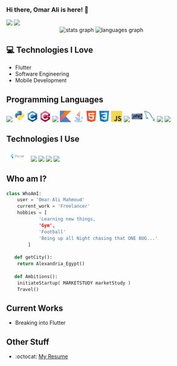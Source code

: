 ### Hi there, Omar Ali is here! 👋

<div align = "left">
<img src = 'https://img.shields.io/badge/-Omar%20Ali-blue?style=flat-square&logo=Linkedin&logoColor=white&link=https://www.linkedin.com/in/omar-alii' height = '30'/>
<img src = 'https://img.shields.io/badge/-omar.ali2332-c14438?style=flat-square&logo=Gmail&logoColor=white&link=mailto:omar.ali2332@gmail.com' height = '30'/>
</div>

<div align = "center">
<img src = "https://githubreadmestats.vercel.app/apiusername=3omar3li&hide_title=true&hide_rank=false&show_icons=true&include_all_commits=true&count_private=true&disable_animations=false&theme=dracula&locale=en&hide_border=false" height = "150" alt = "stats graph"/>
<img src = "https://github-readme-stats.vercel.app/api/top-langs?username=3omar3li&locale=en&hide_title=false&layout=compact&card_width=320&langs_count=5&theme=dracula&hide_border=false" height = "150" alt = "languages graph"/>
</div>

## :computer: Technologies I Love

- Flutter
- Software Engineering
- Mobile Development

## Programming Languages

<img src = 'https://cdn.jsdelivr.net/gh/devicons/devicon/icons/dart/dart-original.svg' height = '30'/>  <img src = 'https://github.com/3omar3li/3omar3li/blob/main/Images/python.svg' height = '30'/>  <img src = 'https://github.com/3omar3li/3omar3li/blob/main/Images/c-original.svg' height = '30'/>  <img src = 'https://github.com/3omar3li/3omar3li/blob/main/Images/cpp.svg' height = '30'/>  <img src = 'https://cdn.jsdelivr.net/gh/devicons/devicon/icons/csharp/csharp-original.svg' height = '30'/>  <img src = 'https://github.com/3omar3li/3omar3li/blob/main/Images/kotlin.svg' height = '30'/>  <img src = 'https://github.com/3omar3li/3omar3li/blob/main/Images/java.svg' height = '30'/>  <img src = 'https://github.com/3omar3li/3omar3li/blob/main/Images/html.svg' height = '30'/>  <img src = 'https://github.com/3omar3li/3omar3li/blob/main/Images/css.svg' height = '30'/>  <img src = 'https://github.com/3omar3li/3omar3li/blob/main/Images/js.svg' height = '30'/>  <img src = 'https://cdn.jsdelivr.net/gh/devicons/devicon/icons/typescript/typescript-original.svg' height = '30'/>  <img src = 'https://github.com/3omar3li/3omar3li/blob/main/Images/php.svg' height = '30'/>  <img src = 'https://github.com/3omar3li/3omar3li/blob/main/Images/sql.svg' height = '30'/>  <img src = 'https://cdn.jsdelivr.net/gh/devicons/devicon/icons/sqlite/sqlite-original.svg' height = '30'/>  <img src = 'https://cdn.jsdelivr.net/gh/devicons/devicon/icons/firebase/firebase-plain.svg' height = '30'/>  

## Technologies I Use

<img src = 'https://github.com/3omar3li/3omar3li/blob/main/Images/flutter.png' height = '30'/>  <img src = 'https://cdn.jsdelivr.net/gh/devicons/devicon/icons/vscode/vscode-original.svg' height = '30'/>  <img src = 'https://cdn.jsdelivr.net/gh/devicons/devicon/icons/docker/docker-original.svg' height = '30'/>  <img src = 'https://cdn.jsdelivr.net/gh/devicons/devicon/icons/git/git-original.svg' height = '30'/>  <img src = 'https://cdn.jsdelivr.net/gh/devicons/devicon/icons/github/github-original.svg' height = '30'/>

## Who am I?

```python
class WhoAmI:
	user = 'Omar Ali Mahmoud'
   	current_work = 'Freelancer'
   	hobbies = [
   			'Learning new things,
   			'Gym',
   			'Football'
   			'Being up all Night chasing that ONE BUG...'
   		]

   def getCity():
   	return Alexandria_Egypt()

   def Ambitions():
   	initiateStartup( MARKETSTUDY marketStudy )
   	Travel()

```

## Current Works

- Breaking into Flutter

## Other Stuff

- :octocat: [My Resume](https://drive.google.com/drive/folders/1ikpB6aa5HvDcfdRV_3QnXoZ63ahogD_s?usp=sharing)
